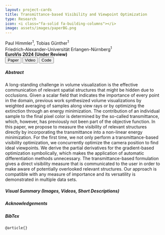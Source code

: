 ```yaml
---
layout: project-cards
title: Transmittance-based Visibility and Viewpoint Optimization
type: Research
icon: <i class="fa-solid fa-building-columns"></i>
image: assets/images/paperBG.png
---
```


<div class="mx-auto">
Paul Himmler<sup>1</sup>, Tobias Günther<sup>1</sup>
<br>
Friedrich-Alexander-Universität Erlangen-Nürnberg<sup>1</sup>
<br>
<b>EuroVis 2024 (Under Review)</b>
</div>

<div class="btn-group btn-group-sm mx-auto mt-2 mb-5" role="group">
    <button class="btn btn-secondary mx-1"><i class="fa-regular fa-file-pdf"></i> Paper</button>
    <button class="btn btn-secondary mx-1"><i class="fa-regular fa-file-video"></i> Video</button>
    <button class="btn btn-secondary mx-1"><i class="fa-solid fa-code"></i> Code</button>
</div>

##### Abstract

A long-standing challenge in volume visualization is the effective communication of relevant spatial structures that might be hidden due to occlusions. Given a scalar field that indicates the importance of every point in the domain, previous work synthesized volume visualizations by weighted averaging of samples along view rays or by optimizing the extinction through an energy minimization. The contribution of an individual sample to the final pixel color is determined by the so-called transmittance, which, however, has previously not been part of the objective function. In this paper, we propose to measure the visibility of relevant structures directly by incorporating the transmittance into a non-linear energy minimization. For the first time, we not only perform a transmittance-based visibility optimization, we concurrently optimize the camera position to find ideal viewpoints. We derive the partial derivatives for the gradient-based optimization symbolically, which makes the application of automatic differentiation methods unnecessary. The transmittance-based formulation gives a direct visibility measure that is communicated to the user in order to make aware of potentially overlooked relevant structures. Our approach is compatible with any measure of importance and its versatility is demonstrated in multiple data sets.

##### Visual Summary (Images, Videos, Short Descriptions)

##### Acknowledgements

##### BibTex

    @article{}
